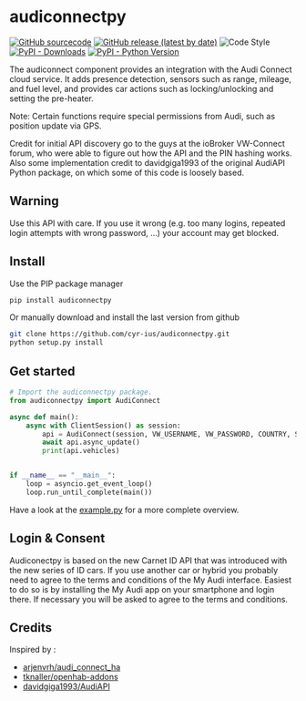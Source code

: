 # audiconnectpy

[![GitHub sourcecode](https://img.shields.io/badge/Source-GitHub-green)](https://github.com/cyr-ius/audiconnectpy/)
[![GitHub release (latest by date)](https://img.shields.io/github/v/release/cyr-ius/audiconnectpy)](https://github.com/cyr-ius/audiconnectpy/releases/latest)
![Code Style](https://img.shields.io/badge/code%20style-black-000000.svg?style=flat)
[![PyPI - Downloads](https://img.shields.io/pypi/dm/audiconnectpy?label=PyPI%20Downloads)](https://pypi.org/project/audiconnectpy/)
[![PyPI - Python Version](https://img.shields.io/pypi/pyversions/weconnect)](https://pypi.org/project/audiconnectpy/)

The audiconnect component provides an integration with the Audi Connect cloud service. It adds presence detection, sensors such as range, mileage, and fuel level, and provides car actions such as locking/unlocking and setting the pre-heater.

Note: Certain functions require special permissions from Audi, such as position update via GPS.

Credit for initial API discovery go to the guys at the ioBroker VW-Connect forum, who were able to figure out how the API and the PIN hashing works. Also some implementation credit to davidgiga1993 of the original AudiAPI Python package, on which some of this code is loosely based.

## Warning

Use this API with care. If you use it wrong (e.g. too many logins, repeated login attempts with wrong password, ...) your account may get blocked.

## Install

Use the PIP package manager

```bash
pip install audiconnectpy
```

Or manually download and install the last version from github

```bash
git clone https://github.com/cyr-ius/audiconnectpy.git
python setup.py install
```

## Get started

```python
# Import the audiconnectpy package.
from audiconnectpy import AudiConnect

async def main():
    async with ClientSession() as session:
        api = AudiConnect(session, VW_USERNAME, VW_PASSWORD, COUNTRY, SPIN)
        await api.async_update()
        print(api.vehicles)


if __name__ == "__main__":
    loop = asyncio.get_event_loop()
    loop.run_until_complete(main())
```

Have a look at the [example.py](https://github.com/cyr-ius/audiconnectpy/blob/master/example.py) for a more complete overview.

## Login & Consent

Audiconectpy is based on the new Carnet ID API that was introduced with the new series of ID cars. If you use another car or hybrid you probably need to agree to the terms and conditions of the My Audi interface. Easiest to do so is by installing the My Audi app on your smartphone and login there. If necessary you will be asked to agree to the terms and conditions.

## Credits

Inspired by :

- [arjenvrh/audi_connect_ha](https://github.com/arjenvrh/audi_connect_ha)
- [tknaller/openhab-addons](https://github.com/tknaller/openhab-addons)
- [davidgiga1993/AudiAPI](https://github.com/davidgiga1993/AudiAPI)

